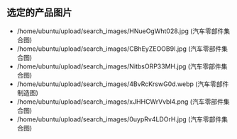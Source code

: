 ## 选定的产品图片

- /home/ubuntu/upload/search_images/HNueOgWht028.jpg (汽车零部件集合图)
- /home/ubuntu/upload/search_images/CBhEyZEOOB9I.jpg (汽车零部件集合图)
- /home/ubuntu/upload/search_images/NitbsORP33MH.jpg (汽车零部件集合图)
- /home/ubuntu/upload/search_images/4BvRcKrswG0d.webp (汽车零部件制造图)
- /home/ubuntu/upload/search_images/xJHHCWrVvbl4.png (汽车零部件集合图)
- /home/ubuntu/upload/search_images/0uypRv4LDOrH.jpg (汽车零部件集合图)


